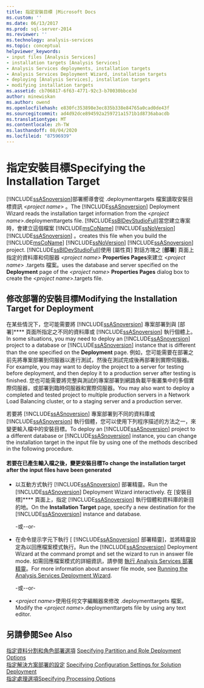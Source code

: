 ```yaml
---
title: 指定安裝目標 |Microsoft Docs
ms.custom: ''
ms.date: 06/13/2017
ms.prod: sql-server-2014
ms.reviewer: ''
ms.technology: analysis-services
ms.topic: conceptual
helpviewer_keywords:
- input files [Analysis Services]
- installation targets [Analysis Services]
- Analysis Services deployments, installation targets
- Analysis Services Deployment Wizard, installation targets
- deploying [Analysis Services], installation targets
- modifying installation targets
ms.assetid: cb706817-6f63-4771-92c3-b70030bbce3d
author: minewiskan
ms.author: owend
ms.openlocfilehash: e830fc353898e3ec835b338e84765a0cad0de43f
ms.sourcegitcommit: ad4d92dce894592a259721a1571b1d8736abacdb
ms.translationtype: MT
ms.contentlocale: zh-TW
ms.lasthandoff: 08/04/2020
ms.locfileid: "87596939"
---
```

# <a name="specifying-the-installation-target"></a><span data-ttu-id="cd1da-102">指定安裝目標</span><span class="sxs-lookup"><span data-stu-id="cd1da-102">Specifying the Installation Target</span></span>
  <span data-ttu-id="cd1da-103">[!INCLUDE[ssASnoversion](../../includes/ssasnoversion-md.md)]部署嚮導會從 .deploymenttargets 檔案讀取安裝目標資訊 \<*project name*> 。</span><span class="sxs-lookup"><span data-stu-id="cd1da-103">The [!INCLUDE[ssASnoversion](../../includes/ssasnoversion-md.md)] Deployment Wizard reads the installation target information from the \<*project name*>.deploymenttargets file.</span></span> [!INCLUDE[ssBIDevStudioFull](../../includes/ssbidevstudiofull-md.md)]<span data-ttu-id="cd1da-104">當您建立專案時，會建立這個檔案 [!INCLUDE[msCoName](../../includes/msconame-md.md)] [!INCLUDE[ssNoVersion](../../includes/ssnoversion-md.md)] [!INCLUDE[ssASnoversion](../../includes/ssasnoversion-md.md)] 。</span><span class="sxs-lookup"><span data-stu-id="cd1da-104">creates this file when you build the [!INCLUDE[msCoName](../../includes/msconame-md.md)] [!INCLUDE[ssNoVersion](../../includes/ssnoversion-md.md)] [!INCLUDE[ssASnoversion](../../includes/ssasnoversion-md.md)] project.</span></span> [!INCLUDE[ssBIDevStudioFull](../../includes/ssbidevstudiofull-md.md)]<span data-ttu-id="cd1da-105">使用 [屬性頁] 對話方塊之 [**部署**] 頁面上指定的資料庫和伺服器 *\<project name>* **Properties Pages**來建立 \<*project name*> .targets 檔案。</span><span class="sxs-lookup"><span data-stu-id="cd1da-105">uses the database and server specified on the **Deployment** page of the *\<project name>* **Properties Pages** dialog box to create the \<*project name*>.targets file.</span></span>  
  
## <a name="modifying-the-installation-target-for-deployment"></a><span data-ttu-id="cd1da-106">修改部署的安裝目標</span><span class="sxs-lookup"><span data-stu-id="cd1da-106">Modifying the Installation Target for Deployment</span></span>  
 <span data-ttu-id="cd1da-107">在某些情況下，您可能需要將 [!INCLUDE[ssASnoversion](../../includes/ssasnoversion-md.md)] 專案部署到與 [部署]\*\*\*\* 頁面所指定之不同的資料庫或 [!INCLUDE[ssASnoversion](../../includes/ssasnoversion-md.md)] 執行個體上。</span><span class="sxs-lookup"><span data-stu-id="cd1da-107">In some situations, you may need to deploy an [!INCLUDE[ssASnoversion](../../includes/ssasnoversion-md.md)] project to a database or [!INCLUDE[ssASnoversion](../../includes/ssasnoversion-md.md)] instance that is different than the one specified on the **Deployment** page.</span></span> <span data-ttu-id="cd1da-108">例如，您可能需要在部署之前先將專案部署到伺服器以進行測試，然後在測試完成後再部署到實際伺服器。</span><span class="sxs-lookup"><span data-stu-id="cd1da-108">For example, you may want to deploy the project to a server for testing before deployment, and then deploy it to a production server after testing is finished.</span></span> <span data-ttu-id="cd1da-109">您也可能需要將完整與測試的專案部署到網路負載平衡叢集中的多個實際伺服器，或部署到臨時伺服器和實際伺服器。</span><span class="sxs-lookup"><span data-stu-id="cd1da-109">You may also want to deploy a completed and tested project to multiple production servers in a Network Load Balancing cluster, or to a staging server and a production server.</span></span>  
  
 <span data-ttu-id="cd1da-110">若要將 [!INCLUDE[ssASnoversion](../../includes/ssasnoversion-md.md)] 專案部署到不同的資料庫或 [!INCLUDE[ssASnoversion](../../includes/ssasnoversion-md.md)] 執行個體，您可以使用下列程序描述的方法之一，來變更輸入檔中的安裝目標。</span><span class="sxs-lookup"><span data-stu-id="cd1da-110">To deploy an [!INCLUDE[ssASnoversion](../../includes/ssasnoversion-md.md)] project to a different database or [!INCLUDE[ssASnoversion](../../includes/ssasnoversion-md.md)] instance, you can change the installation target in the input file by using one of the methods described in the following procedure.</span></span>  
  
#### <a name="to-change-the-installation-target-after-the-input-files-have-been-generated"></a><span data-ttu-id="cd1da-111">若要在已產生輸入檔之後，變更安裝目標</span><span class="sxs-lookup"><span data-stu-id="cd1da-111">To change the installation target after the input files have been generated</span></span>  
  
-   <span data-ttu-id="cd1da-112">以互動方式執行 [!INCLUDE[ssASnoversion](../../includes/ssasnoversion-md.md)] 部署精靈。</span><span class="sxs-lookup"><span data-stu-id="cd1da-112">Run the [!INCLUDE[ssASnoversion](../../includes/ssasnoversion-md.md)] Deployment Wizard interactively.</span></span> <span data-ttu-id="cd1da-113">在 [安裝目標]\*\*\*\* 頁面上，指定 [!INCLUDE[ssASnoversion](../../includes/ssasnoversion-md.md)] 執行個體和資料庫的新目的地。</span><span class="sxs-lookup"><span data-stu-id="cd1da-113">On the **Installation Target** page, specify a new destination for the [!INCLUDE[ssASnoversion](../../includes/ssasnoversion-md.md)] instance and database.</span></span>  
  
     <span data-ttu-id="cd1da-114">-或-</span><span class="sxs-lookup"><span data-stu-id="cd1da-114">-or-</span></span>  
  
-   <span data-ttu-id="cd1da-115">在命令提示字元下執行 [ [!INCLUDE[ssASnoversion](../../includes/ssasnoversion-md.md)] 部署精靈]，並將精靈設定為以回應檔案模式執行。</span><span class="sxs-lookup"><span data-stu-id="cd1da-115">Run the [!INCLUDE[ssASnoversion](../../includes/ssasnoversion-md.md)] Deployment Wizard at the command prompt and set the wizard to run in answer file mode.</span></span> <span data-ttu-id="cd1da-116">如需回應檔案模式的詳細資訊，請參閱 [執行 Analysis Services 部署精靈](running-the-analysis-services-deployment-wizard.md)。</span><span class="sxs-lookup"><span data-stu-id="cd1da-116">For more information about answer file mode, see [Running the Analysis Services Deployment Wizard](running-the-analysis-services-deployment-wizard.md).</span></span>  
  
     <span data-ttu-id="cd1da-117">-或-</span><span class="sxs-lookup"><span data-stu-id="cd1da-117">-or-</span></span>  
  
-   <span data-ttu-id="cd1da-118">\<*project name*>使用任何文字編輯器來修改 .deploymenttargets 檔案。</span><span class="sxs-lookup"><span data-stu-id="cd1da-118">Modify the \<*project name*>.deploymenttargets file by using any text editor.</span></span>  
  
## <a name="see-also"></a><span data-ttu-id="cd1da-119">另請參閱</span><span class="sxs-lookup"><span data-stu-id="cd1da-119">See Also</span></span>  
 <span data-ttu-id="cd1da-120">[指定資料分割和角色部署選項](deployment-script-files-partition-and-role-deployment-options.md) </span><span class="sxs-lookup"><span data-stu-id="cd1da-120">[Specifying Partition and Role Deployment Options](deployment-script-files-partition-and-role-deployment-options.md) </span></span>  
 <span data-ttu-id="cd1da-121">[指定解決方案部署的設定](deployment-script-files-solution-deployment-config-settings.md) </span><span class="sxs-lookup"><span data-stu-id="cd1da-121">[Specifying Configuration Settings for Solution Deployment](deployment-script-files-solution-deployment-config-settings.md) </span></span>  
 [<span data-ttu-id="cd1da-122">指定處理選項</span><span class="sxs-lookup"><span data-stu-id="cd1da-122">Specifying Processing Options</span></span>](deployment-script-files-specifying-processing-options.md)  
  
  
